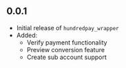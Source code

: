 
## 0.0.1


- Initial release of `hundredpay_wrapper`
- Added:
  - Verify payment functionality
  - Preview conversion feature
  - Create sub account support


